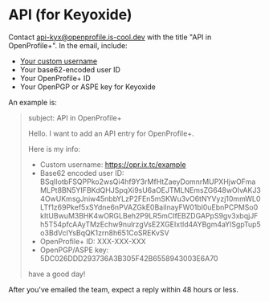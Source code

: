 # API (for Keyoxide)

Contact api-kyx@openprofile.is-cool.dev with the title "API in OpenProfile+". In the email, include:

* [Your custom username](usernames.md)
* Your base62-encoded user ID
* Your OpenProfile+ ID
* Your OpenPGP or ASPE key for Keyoxide

An example is:

> subject: API in OpenProfile+
>
>
>
> Hello. I want to add an API entry for OpenProfile+.
>
> Here is my info:
>
> * Custom username: https://opr.ix.tc/example
> * Base62 encoded user ID: BSqIIotbFSQPPko2wsQi4hf9Y3rMfHtZaeyDomnrMUPXHjwOFmaMLPt8BN5YIFBKdQHJSpqXi9sU6aOEJTMLNEmsZG648wOIvAKJ34OwUKmsgJniw45nbbYLzP2FEn5mSKWu3vO6tNYVyzj10mmWL0LTf1z69Pkef5xSYdne6nPVAZGkE0BaiInayFW01bl0uEbnPCPMSo0kItUBwuM3BHK4wORGLBeh2P9LR5mCIfEBZDGAPpS9gv3xbqjJFh5T54pfcAAyTMzEchw9nulrzgVsE2XGEIxtld4AYBgm4aYlSgpTup5o3BdVcIYsBqQK1zrn8h651CoSREKvSV
> * OpenProfile+ ID: XXX-XXX-XXX
> * OpenPGP/ASPE key: 5DC026DDD293736A3B305F42B6558943003E6A70
>
> have a good day!

After you've emailed the team, expect a reply within 48 hours or less.

